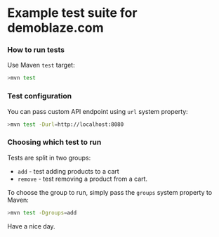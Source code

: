 # Example test suite for demoblaze.com
### How to run tests
Use Maven `test` target:

```bash
>mvn test
```

### Test configuration
You can pass custom API endpoint using `url` system property:

```bash
>mvn test -Durl=http://localhost:8080
```

### Choosing which test to run
Tests are split in two groups:
- `add` - test adding products to a cart
- `remove` - test removing a product from a cart.

To choose the group to run, simply pass the `groups` system property to Maven:

```bash
>mvn test -Dgroups=add
```

Have a nice day.
